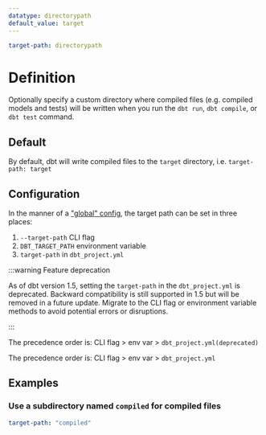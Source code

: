 ```yaml
---
datatype: directorypath
default_value: target
---
```

<File name='dbt_project.yml'>

```yml
target-path: directorypath
```

</File>

# Definition
Optionally specify a custom directory where compiled files (e.g. compiled models and tests) will be written when you run the `dbt run`, `dbt compile`, or `dbt test` command.



## Default
By default, dbt will write compiled files to the `target` directory, i.e. `target-path: target`

<VersionBlock firstVersion="1.2">

## Configuration

In the manner of a ["global" config](/reference/global-configs), the target path can be set in three places:
1. `--target-path` CLI flag
2. `DBT_TARGET_PATH` environment variable
3. `target-path` in `dbt_project.yml`

<VersionBlock firstVersion="1.5">

:::warning Feature deprecation

As of dbt version 1.5, setting the `target-path` in the `dbt_project.yml` is deprecated. Backward compatibility is still supported in 1.5 but will be removed in a future update. Migrate to the CLI flag or environment variable methods to avoid potential errors or disruptions.

:::

The precedence order is: CLI flag > env var > `dbt_project.yml(deprecated)`

</VersionBlock>

<VersionBlock lastVersion="1.4">

The precedence order is: CLI flag > env var > `dbt_project.yml`

</VersionBlock>

</VersionBlock>

## Examples
### Use a subdirectory named `compiled` for compiled files

<File name='dbt_project.yml'>

```yml
target-path: "compiled"
```

</File>

